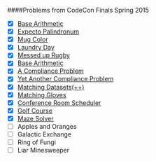 ####Problems from CodeCon Finals Spring 2015
* [x] [Base Arithmetic](BaseArithmetic.py)
* [x] [Expecto Palindronum](ExpectoPalindronum.py)
* [x] [Mug Color](MugColor.py)
* [x] [Laundry Day](LaundryDay.java)
* [x] [Messed up Rugby](MessedUpRugby.py)
* [x] [Base Arithmetic](BaseArithmetic.py)
* [x] [A Compliance Problem](AComplianceProblem.py)
* [x] [Yet Another Compliance Problem](YetAnotherComplianceProblem.py)
* [x] [Matching Datasets(++)](MatchingDatasets.py)
* [x] [Matching Gloves](MatchingGloves.java)
* [x] [Conference Room Scheduler](ConferenceRoomScheduler.py)
* [x] [Golf Course](GolfCourse.java)
* [x] [Maze Solver](MazeSolver.java)
* [ ] Apples and Oranges
* [ ] Galactic Exchange
* [ ] Ring of Fungi
* [ ] Liar Minesweeper

